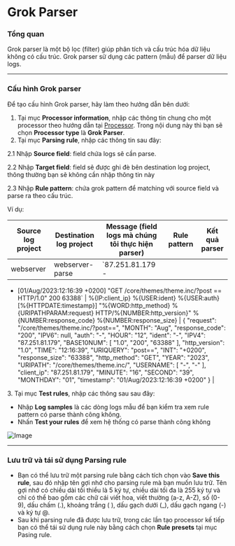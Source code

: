 # Grok Parser

### Tổng quan

Grok parser là một bộ lọc (filter) giúp phân tích và cấu trúc hóa dữ liệu không có cấu trúc. Grok parser sử dụng các pattern (mẫu) để parser dữ liệu logs.

***

### Cấu hình Grok parser

Để tạo cấu hình Grok parser, hãy làm theo hướng dẫn bên dưới: 

1. Tại mục **Processor information**, nhập các thông tin chung cho một processor theo hướng dẫn tại [Processor](https://docs.vngcloud.vn/vng-cloud-document/vn/vmonitor-platform/cach-tinh-nang-cua-vmonitor-platform/logs/lam-viec-voi-log-pipeline/processor). Trong nội dung này thì bạn sẽ chọn **Processor type** là **Grok Parser**.
2. Tại mục **Parsing rule**, nhập các thông tin sau đây:

2.1 Nhập **Source field**: field chứa logs sẽ cần parse.

2.2 Nhập **Target field**: field sẽ được ghi đè bên destination log project, thông thường bạn sẽ không cần nhập thông tin này 

2.3 Nhập **Rule pattern**: chứa grok pattern để matching với source field và parse ra theo cấu trúc. 

Ví dụ: 

| Source log project | Destination log project | Message (field logs mà chúng tôi thực hiện parser) | Rule pattern | Kết quả parser |
| --- | --- | --- | --- | --- |
| webserver | webserver-parse | `87.251.81.179 - 
- [01/Aug/2023:12:16:39 +0200] 
"GET /core/themes/theme.inc/?post
== HTTP/1.0" 200 63388` | %{IP:client_ip} %{USER:ident} %{USER:auth} \[%{HTTPDATE:timestamp}\] "%{WORD:http_method} %{URIPATHPARAM:request} HTTP/%{NUMBER:http_version}" %{NUMBER:response_code} %{NUMBER:response_size} | { "request": "/core/themes/theme.inc/?post==", "MONTH": "Aug", "response_code": "200", "IPV6": null, "auth": "-", "HOUR": "12", "ident": "-", "IPV4": "87.251.81.179", "BASE10NUM": [ "1.0", "200", "63388" ], "http_version": "1.0", "TIME": "12:16:39", "URIQUERY": "post==", "INT": "+0200", "response_size": "63388", "http_method": "GET", "YEAR": "2023", "URIPATH": "/core/themes/theme.inc/", "USERNAME": [ "-", "-" ], "client_ip": "87.251.81.179", "MINUTE": "16", "SECOND": "39", "MONTHDAY": "01", "timestamp": "01/Aug/2023:12:16:39 +0200" } |

3\. Tại mục **Test rules**, nhập các thông sau sau đây:

* Nhập **Log samples** là các dòng logs mẫu để bạn kiểm tra xem rule pattern có parse thành công không.
* Nhấn **Test your rules** để xem hệ thống có parse thành công không

![Image](https://github.com/vngcloud/docs/blob/main/Vietnamese/.gitbook/assets/image%20(322).png?raw=true)

***

### Lưu trữ và tái sử dụng Parsing rule

* Bạn có thể lưu trữ một parsing rule bằng cách tích chọn vào **Save this rule**, sau đó nhập tên gợi nhớ cho parsing rule mà bạn muốn lưu trữ. Tên gợi nhớ có chiều dài tối thiểu là 5 ký tự, chiều dài tối đa là 255 ký tự và chỉ có thể bao gồm các chữ cái viết hoa, viết thường (a-z, A-Z), số (0-9), dấu chấm (.), khoảng trắng ( ), dấu gạch dưới (\_), dấu gạch ngang (-) và ký tự @.
* Sau khi parsing rule đã được lưu trữ, trong các lần tạo processor kế tiếp bạn có thể tái sử dụng rule này bằng cách chọn **Rule presets** tại mục Pasing rule. 
